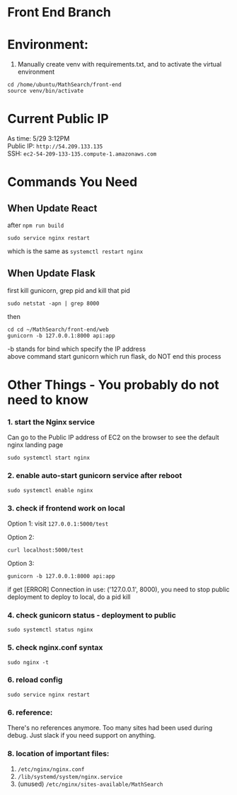 # Front End Branch  

# Environment:
1. Manually create venv with requirements.txt, and to activate the virtual environment  
```
cd /home/ubuntu/MathSearch/front-end
source venv/bin/activate
```

# Current Public IP  
As time: 5/29 3:12PM  
Public IP: `http://54.209.133.135`   
SSH: `ec2-54-209-133-135.compute-1.amazonaws.com`



# Commands You Need
## When Update React
after `npm run build`
```
sudo service nginx restart
```
which is the same as `systemctl restart nginx`

## When Update Flask

first kill gunicorn, grep pid and kill that pid
```
sudo netstat -apn | grep 8000
```
then
```
cd cd ~/MathSearch/front-end/web
gunicorn -b 127.0.0.1:8000 api:app
```
-b stands for bind which specify the IP address  
above command start gunicorn which run flask, do NOT end this process  


# Other Things - You probably do not need to know

### 1. start the Nginx service  
Can go to the Public IP address of EC2 on the browser to see the default nginx landing page
```
sudo systemctl start nginx
```

### 2. enable auto-start gunicorn service after reboot
```
sudo systemctl enable nginx
```

### 3.  check if frontend work on local  

Option 1:
visit `127.0.0.1:5000/test`

Option 2:  
```
curl localhost:5000/test
```

Option 3:
```
gunicorn -b 127.0.0.1:8000 api:app
```
if get [ERROR] Connection in use: ('127.0.0.1', 8000), you need to stop public deployment to deploy to local, do a pid kill

### 4. check gunicorn status - deployment to public
```
sudo systemctl status nginx
```

### 5. check nginx.conf syntax
```
sudo nginx -t
```

### 6. reload config
```
sudo service nginx restart
```

### 6. reference:  
There's no references anymore. Too many sites had been used during debug. Just slack if you need support on anything.


### 8. location of important files:
1. `/etc/nginx/nginx.conf`
2. `/lib/systemd/system/nginx.service`
3. (unused) `/etc/nginx/sites-available/MathSearch`